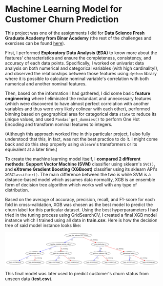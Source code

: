 # Machine Learning Model for Customer Churn Prediction

This project was one of the assignments I did for **Data Science Fresh Graduate Academy from Binar Academy** (the rest of the challenges and exercises can be found [here](https://github.com/syafa-kh/FGARepo)). 

First, I performed **Exploratory Data Analysis (EDA)** to know more about the features' characteristics and ensure the completeness, consistency, and accuracy of each data points. Specifically, I worked on univariat data analysis on both numerical and categorical variables (with high cardinality!), and observed the relationships between those features using `dython` library where it is possible to calculate nominal variable's correlation with both numerical and another nominal features. 

Then, based on the information I had gathered, I did some basic **feature engineering** where I eliminated the redundant and unnecessary features (which were discovered to have almost perfect correlation with another variables and thus were very likely colinear with each other), performed binning based on geographical area for categorical data `state` to reduce its unique values, and used `Pandas`' `get_dummies()` to perform One Hot Encoding and transform nominal features to integers.

(Although this approach worked fine in this particular project, I also fully understood that this, in fact, was not the best practice to do it. I might come back and do this step properly using `sklearn`'s transformers or its equivalent at a later time.)

To create the machine learning model itself, I **compared 2 different methods**: **Support Vector Machine (SVM)** classifier using sklearn's `SVC()`, and **eXtreme Gradient Boosting (XGBoost)** classifier using its sklearn API's `XGBClassifier()`. The main difference between the two is while SVM is a distance-based model which assumes data normality, XGB is an ensemble form of decision tree algorithm which works well with any type of distribution. 

Based on the average of accuracy, precision, recall, and F1-score for each fold in cross-validation, XGB was chosen as the best model to predict the churn label for this particular dataset. Using the best hyperparameters I had tried in the tuning process using GridSearchCV, I created a final XGB model instance which I trained using all data in **train.csv**. Here is how the decision tree of said model instance looks like:

![xgb.plot_tree(clf_final)](https://raw.githubusercontent.com/syafa-kh/CustomerChurnML/main/final%20model's%20decision%20tree.png)

This final model was later used to predict customer's churn status from unseen data (**test.csv**). 
